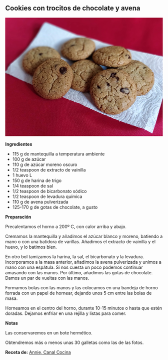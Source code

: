 ## Cookies con trocitos de chocolate y avena

![Cookies con trocitos de chocolate y avena](../../uploads/images/cookies-trocitos-chocolate-avena.jpg "Cookies con trocitos de chocolate y avena")

**Ingredientes**

- 115 g de mantequilla a temperatura ambiente
- 100 g de azúcar
- 110 g de azúcar moreno oscuro
- 1/2 teaspoon de extracto de vainilla
- 1 huevo L
- 150 g de harina de trigo
- 1/4 teaspoon de sal
- 1/2 teaspoon de bicarbonato sódico
- 1/2 teaspoon de levadura química
- 110 g de avena pulverizada
- 125-170 g de gotas de chocolate, a gusto

**Preparación**

Precalentamos el horno a 200º C, con calor arriba y abajo.

Cremamos la mantequilla y añadimos el azúcar blanco y moreno, batiendo a mano o con una batidora de varillas. Añadimos el extracto de vainilla y el huevo, y lo batimos bien. 

En otro bol tamizamos la harina, la sal, el bicarbonato y la levadura. Incorporamos a la masa anterior, añadimos la avena pulverizada y unimos a mano con una espátula. Si nos cuesta un poco podemos continuar amasando con las manos. Por último, añadimos las gotas de chocolate. Damos un par de vueltas con las manos.

Formamos bolas con las manos y las colocamos en una bandeja de horno forrada con un papel de hornear, dejando unos 5 cm entre las bolas de masa.

Horneamos en el centro del horno, durante 10-15 minutos o hasta que estén doradas. Dejamos enfriar en una rejilla y listas para comer.

**Notas**

Las conservaremos en un bote hermético.

Obtendremos más o menos unas 30 galletas como las de las fotos.

**Receta de:** [Annie, Canal Cocina](https://canalcocina.es/receta/cookies-con-trocitos-chocolate)